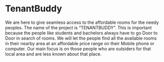 # TenantBuddy
We are here to give seamless access to the affordable rooms for the needy peoples. The name of the project is “TENANTBUDDY”. This is important because the people like students and bachelors always have to go Door to Door in search of rooms. We will let the people find all the available rooms in their nearby area at an affordable price range on their Mobile phone or computer. Our main focus is on those people who are outsiders for that local area and are less known about that place.
